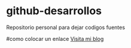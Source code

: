 # github-desarrollos
Repositorio personal para dejar codigos fuentes

#como colocar un enlace
[Visita mi blog](http://google.com)
